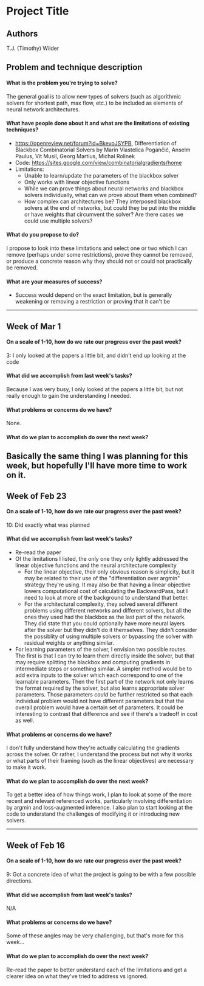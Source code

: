 # Project Title
## Authors
T.J. (Timothy) Wilder

## Problem and technique description

#### What is the problem you're trying to solve?
The general goal is to allow new types of solvers (such as algorithmic solvers for shortest path, max flow, etc.) to be included as elements of neural network architectures.

#### What have people done about it and what are the limitations of existing techniques?
- https://openreview.net/forum?id=BkevoJSYPB, Differentiation of Blackbox Combinatorial Solvers by Marin Vlastelica Pogančić, Anselm Paulus, Vit Musil, Georg Martius, Michal Rolinek
- Code: https://sites.google.com/view/combinatorialgradients/home
- Limitations:
    - Unable to learn/update the parameters of the blackbox solver
    - Only works with linear objective functions
    - While we can prove things about neural networks and blackbox solvers individually, what can we prove about them when combined?
    - How complex can architectures be? They interposed blackbox solvers at the end of networks, but could they be put into the middle or have weights that circumvent the solver? Are there cases we could use multiple solvers?
#### What do you propose to do?
I propose to look into these limitations and select one or two which I can remove (perhaps under some restrictions), prove they cannot be removed, or produce a concrete reason why they should not or could not practically be removed.

#### What are your measures of success?
- Success would depend on the exact limitation, but is generally weakening or removing a restriction or proving that it can't be
---
## Week of Mar 1

#### On a scale of 1-10, how do we rate our progress over the past week?
3: I only looked at the papers a little bit, and didn't end up looking at the code

#### What did we accomplish from last week's tasks?
Because I was very busy, I only looked at the papers a little bit, but not really enough to gain the understanding I needed.

#### What problems or concerns do we have?
None.

#### What do we plan to accomplish do over the next week?
Basically the same thing I was planning for this week, but hopefully I'll have more time to work on it.
---

## Week of Feb 23

#### On a scale of 1-10, how do we rate our progress over the past week?
10: Did exactly what was planned

#### What did we accomplish from last week's tasks?
- Re-read the paper
- Of the limitations I listed, the only one they only lightly addressed the linear objective functions and the neural architecture complexity
    - For the linear objective, their only obvious reason is simplicity, but it may be related to their use of the "differentiation over argmin" strategy they're using. It may also be that having a linear objective lowers computational cost of calculating the BackwardPass, but I need to look at more of the background to understand that better.
    - For the architectural complexity, they solved several different problems using different networks and different solvers, but all the ones they used had the blackbox as the last part of the network. They did state that you could optionally have more neural layers after the solver but they didn't do it themselves. They didn't consider the possiblity of using multiple solvers or bypassing the solver with residual weights or anything similar.
- For learning parameters of the solver, I envision two possible routes. The first is that I can try to learn them directly inside the solver, but that may require splitting the blackbox and computing gradients in intermediate steps or something similar. A simpler method would be to add extra inputs to the solver which each correspond to one of the learnable parameters. Then the first part of the network not only learns the format required by the solver, but also learns appropriate solver parameters. Those parameters _could_ be further restricted so that each individual problem would not have different parameters but that the overall problem would have a certain set of parameters. It could be interesting to contrast that difference and see if there's a tradeoff in cost as well.

#### What problems or concerns do we have?
I don't fully understand how they're actually calculating the gradients across the solver. Or rather, I understand the process but not why it works or what parts of their framing (such as the linear objectives) are necessary to make it work.

#### What do we plan to accomplish do over the next week?
To get a better idea of how things work, I plan to look at some of the more recent and relevant referenced works, particularly involving differentiation by argmin and loss-augmented inference. I also plan to start looking at the code to understand the challenges of modifying it or introducing new solvers.

---

## Week of Feb 16

#### On a scale of 1-10, how do we rate our progress over the past week?
9: Got a concrete idea of what the project is going to be with a few possible directions.

#### What did we accomplish from last week's tasks?
N/A

#### What problems or concerns do we have?
Some of these angles may be very challenging, but that's more for this week...

#### What do we plan to accomplish do over the next week?
Re-read the paper to better understand each of the limitations and get a clearer idea on what they've tried to address vs ignored.
